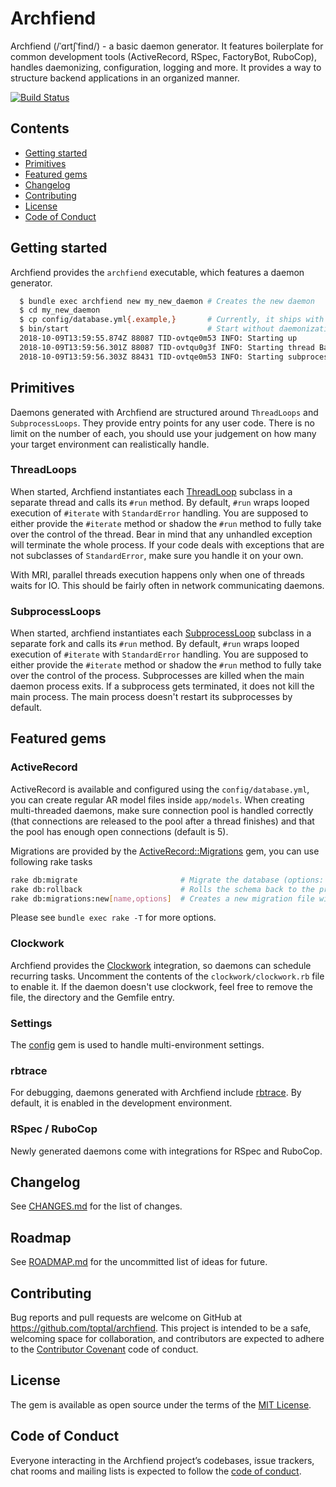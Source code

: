 # Archfiend

Archfiend (/ˈɑrtʃˈfind/) - a basic daemon generator. It features boilerplate for common development tools (ActiveRecord, RSpec, FactoryBot, RuboCop),
handles daemonizing, configuration, logging and more. It provides a way to structure backend applications in an organized manner.

[![Build Status](https://travis-ci.com/toptal/archfiend.svg?branch=master)](https://travis-ci.com/toptal/archfiend)

## Contents
* [Getting started](#getting-started)
* [Primitives](#primitives)
* [Featured gems](#featured-gems)
* [Changelog](#changelog)
* [Contributing](#contributing)
* [License](#license)
* [Code of Conduct](#code-of-conduct)

## Getting started

Archfiend provides the `archfiend` executable, which features a daemon generator.

```bash
  $ bundle exec archfiend new my_new_daemon # Creates the new daemon
  $ cd my_new_daemon
  $ cp config/database.yml{.example,}       # Currently, it ships with ActiveRecord, database configuration is required
  $ bin/start                               # Start without daemonization
  2018-10-09T13:59:55.874Z 88087 TID-ovtqe0m53 INFO: Starting up
  2018-10-09T13:59:56.301Z 88087 TID-ovtqu0g3f INFO: Starting thread BarThreadLoop
  2018-10-09T13:59:56.303Z 88431 TID-ovtqe0m53 INFO: Starting subprocess FooSubprocessLoop
```

## Primitives

Daemons generated with Archfiend are structured around `ThreadLoops` and `SubprocessLoops`.
They provide entry points for any user code. There is no limit on the number of each, you should
use your judgement on how many your target environment can realistically handle.

### ThreadLoops

When started, Archfiend instantiates each [ThreadLoop](lib/archfiend/thread_loop.rb) subclass in a separate thread and calls its `#run` method.
By default, `#run` wraps looped execution of `#iterate` with `StandardError` handling.
You are supposed to either provide the `#iterate` method or shadow the `#run` method to fully take over
the control of the thread.
Bear in mind that any unhandled exception will terminate the whole process. If your code deals with
exceptions that are not subclasses of `StandardError`, make sure you handle it on your own.

With MRI, parallel threads execution happens only when one of threads waits for IO. This should be
fairly often in network communicating daemons.

### SubprocessLoops

When started, archfiend instantiates each [SubprocessLoop](lib/archfiend/subprocess_loop.rb) subclass in a separate fork and calls its `#run` method.
By default, `#run` wraps looped execution of `#iterate` with `StandardError` handling.
You are supposed to either provide the `#iterate` method or shadow the `#run` method to fully take over
the control of the process.
Subprocesses are killed when the main daemon process exits. If a subprocess gets terminated, it does not kill the main
process. The main process doesn't restart its subprocesses by default.

## Featured gems

### ActiveRecord

ActiveRecord is available and configured using the `config/database.yml`, you can create regular AR model files
inside `app/models`.
When creating multi-threaded daemons, make sure connection pool is handled correctly (that connections are
released to the pool after a thread finishes) and that the pool has enough open connections (default is 5).

Migrations are provided by the [ActiveRecord::Migrations](https://github.com/ioquatix/activerecord-migrations) gem, you can use following rake tasks
```bash
rake db:migrate                       # Migrate the database (options: VERSION=x, VERBOSE=false, SCOPE=blog)
rake db:rollback                      # Rolls the schema back to the previous version (specify steps w/ STEP=n)
rake db:migrations:new[name,options]  # Creates a new migration file with the specified name
```

Please see `bundle exec rake -T` for more options.

### Clockwork

Archfiend provides the [Clockwork](https://github.com/Rykian/clockwork) integration, so daemons can schedule recurring tasks.
Uncomment the contents of the `clockwork/clockwork.rb` file to enable it. If the daemon doesn't use clockwork, feel free
to remove the file, the directory and the Gemfile entry.

### Settings

The [config](https://github.com/railsconfig/config) gem is used to handle multi-environment settings.

### rbtrace

For debugging, daemons generated with Archfiend include [rbtrace](http://github.com/tmm1/rbtrace).
By default, it is enabled in the development environment.

### RSpec / RuboCop

Newly generated daemons come with integrations for RSpec and RuboCop.

## Changelog

See [CHANGES.md](CHANGES.md) for the list of changes.

## Roadmap

See [ROADMAP.md](ROADMAP.md) for the uncommitted list of ideas for future.

## Contributing

Bug reports and pull requests are welcome on GitHub at https://github.com/toptal/archfiend.
This project is intended to be a safe, welcoming space for collaboration, and contributors are expected to adhere to the [Contributor Covenant](http://contributor-covenant.org) code of conduct.

## License

The gem is available as open source under the terms of the [MIT License](https://opensource.org/licenses/MIT).

## Code of Conduct

Everyone interacting in the Archfiend project’s codebases, issue trackers, chat rooms and mailing lists is expected to follow the [code of conduct](https://github.com/toptal/archfiend/blob/master/CODE_OF_CONDUCT.md).